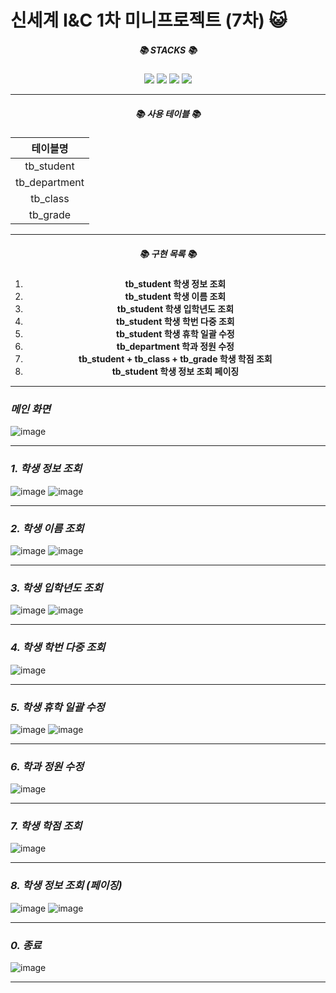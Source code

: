 # 신세계 I&C 1차 미니프로젝트 (7차) 😺

<div align=center><h5>📚 STACKS 📚</h5></div>

<div align=center> 
  <img src="https://img.shields.io/badge/java-007396?style=for-the-badge&logo=java&logoColor=white"> 
  <img src="https://img.shields.io/badge/mysql-4479A1?style=for-the-badge&logo=mysql&logoColor=white">
  <img src="https://img.shields.io/badge/git-F05032?style=for-the-badge&logo=git&logoColor=white">
  <img src="https://img.shields.io/badge/github-181717?style=for-the-badge&logo=github&logoColor=white">
  

</div>

---

<div align=center>
  <h5>📚 사용 테이블 📚</h5>

  | 테이블명  |
  |:------------:|
  | tb_student   |
  | tb_department|
  | tb_class     |
  | tb_grade     |
</div>

---

<div align="center">
  <h5>📚 구현 목록 📚</h5>
  
  <ol>
    <li><strong>tb_student 학생 정보 조회</strong></li>
    <li><strong>tb_student 학생 이름 조회</strong></li>
    <li><strong>tb_student 학생 입학년도 조회</strong></li>
    <li><strong>tb_student 학생 학번 다중 조회</strong></li>
    <li><strong>tb_student 학생 휴학 일괄 수정</strong></li>
    <li><strong>tb_department 학과 정원 수정</strong></li>
    <li><strong>tb_student + tb_class + tb_grade 학생 학점 조회</strong></li>
    <li><strong>tb_student 학생 정보 조회 페이징</strong></li>
  </ol>
</div>

--- 

### _메인 화면_

![image](https://github.com/user-attachments/assets/78a90878-6bb8-4c7d-b22f-ebd7bfd12dca)

---

### _1. 학생 정보 조회_

![image](https://github.com/user-attachments/assets/0156216a-2b4d-4785-9d6e-5717395ef255)
![image](https://github.com/user-attachments/assets/0d18fff1-d20a-42f3-bc96-f921b7589a12)

---

### _2. 학생 이름 조회_

![image](https://github.com/user-attachments/assets/17dd0839-f0d0-4d1d-a435-46c2e307159f)
![image](https://github.com/user-attachments/assets/d90d1ace-575c-4916-8a14-d4cbfd3d68c6)


---

### _3. 학생 입학년도 조회_

![image](https://github.com/user-attachments/assets/1881e5b0-a966-43f1-b248-4ed16bd1fb2e)
![image](https://github.com/user-attachments/assets/df1b160e-0b37-42b9-b307-bb934fcbb1d6)

---

### _4. 학생 학번 다중 조회_

![image](https://github.com/user-attachments/assets/e2ee58e2-c1bf-424c-ac9c-5b9a09136ea1)

---

### _5. 학생 휴학 일괄 수정_

![image](https://github.com/user-attachments/assets/39336be1-0f54-444b-b71b-1b37b8c0b689)
![image](https://github.com/user-attachments/assets/eb44f133-ebf7-4508-afc5-db5bd5a1e178)

---

### _6. 학과 정원 수정_

![image](https://github.com/user-attachments/assets/02063e5a-f0b5-47f1-8329-7de856bf0572)

---

### _7. 학생 학점 조회_

![image](https://github.com/user-attachments/assets/357a8190-d209-479d-9233-ab5d4edd1ca3)

---

### _8. 학생 정보 조회 (페이징)_

![image](https://github.com/user-attachments/assets/21588922-9438-40a2-92d5-c82bd3e445d5)
![image](https://github.com/user-attachments/assets/485e16b9-d449-4e34-bde1-d676de1d974b)

---

### _0. 종료_

![image](https://github.com/user-attachments/assets/4e8d09bb-4be2-4be5-ab7c-6bcf603bf4fe)

---
